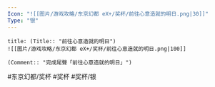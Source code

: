 ```yaml
---
Icon: "![[图片/游戏攻略/东京幻都 eX+/奖杯/前往心意造就的明日.png|30]]"
Type: "银"
---
```

```ad-common-silver-trophy
title: (Title:: "前往心意造就的明日")
![[图片/游戏攻略/东京幻都 eX+/奖杯/前往心意造就的明日.png|100]]

(Comment:: "完成尾聲「前往心意造就的明日」")
```

#东京幻都/奖杯 #奖杯 #奖杯/银
